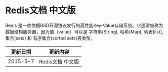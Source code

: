 #  Redis文档 中文版

Redis 是一款依据BSD开源协议发行的高性能Key-Value存储系统。它通常被称为数据结构服务器，因为值（value）可以是 字符串(String), 哈希(Map), 列表(list), 集合(sets) 和 有序集合(sorted sets)等类型。


|更新日期    |更新内容
|----------|--------------------
|2015-5-7|Redis文档 中文版